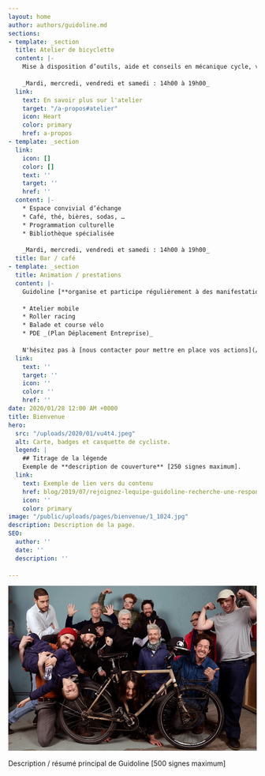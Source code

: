 ```yaml
---
layout: home
author: authors/guidoline.md
sections:
- template: _section
  title: Atelier de bicyclette
  content: |-
    Mise à disposition d’outils, aide et conseils en mécanique cycle, vente de vélos et pièces détachées

    _Mardi, mercredi, vendredi et samedi : 14h00 à 19h00_
  link:
    text: En savoir plus sur l'atelier
    target: "/a-propos#atelier"
    icon: Heart
    color: primary
    href: a-propos
- template: _section
  link:
    icon: []
    color: []
    text: ''
    target: ''
    href: ''
  content: |-
    * Espace convivial d’échange
    * Café, thé, bières, sodas, …
    * Programmation culturelle
    * Bibliothèque spécialisée

    _Mardi, mercredi, vendredi et samedi : 14h00 à 19h00_
  title: Bar / café
- template: _section
  title: Animation / prestations
  content: |-
    Guidoline [**organise et participe régulièrement à des manifestations**](/blog/animations) pour donner son regard sur la **culture vélo**.

    * Atelier mobile
    * Roller racing
    * Balade et course vélo
    * PDE _(Plan Déplacement Entreprise)_

    N'hésitez pas à [nous contacter pour mettre en place vos actions](/a-propos#prestations).
  link:
    text: ''
    target: ''
    icon: ''
    color: ''
    href: ''
date: 2020/01/28 12:00 AM +0000
title: Bienvenue
hero:
  src: "/uploads/2020/01/vu4t4.jpeg"
  alt: Carte, badges et casquette de cycliste.
  legend: |
    ## Titrage de la légende
    Exemple de **description de couverture** [250 signes maximum].
  link:
    text: Exemple de lien vers du contenu
    href: blog/2019/07/rejoignez-lequipe-guidoline-recherche-une-responsable-datelier
    icon: ''
    color: primary
image: "/public/uploads/pages/bienvenue/1_1024.jpg"
description: Description de la page.
SEO:
  author: ''
  date: ''
  description: ''

---
```

![L'équipe de Guidoline](/public/uploads/pages/bienvenue/equipe-guidoline.jpg)

Description / résumé principal de Guidoline \[500 signes maximum]